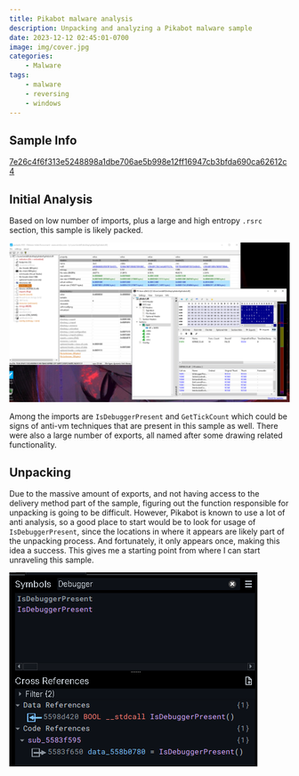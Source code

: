 ```yaml
---
title: Pikabot malware analysis
description: Unpacking and analyzing a Pikabot malware sample
date: 2023-12-12 02:45:01-0700
image: img/cover.jpg
categories:
    - Malware
tags:
    - malware
    - reversing
    - windows
---
```


## Sample Info

[7e26c4f6f313e5248898a1dbe706ae5b998e12ff16947cb3bfda690ca62612c4](https://bazaar.abuse.ch/sample/7e26c4f6f313e5248898a1dbe706ae5b998e12ff16947cb3bfda690ca62612c4/)

## Initial Analysis

Based on low number of imports, plus a large and high entropy `.rsrc` section, this sample is likely packed.

![ Signs of packing ](img/1.png)

Among the imports are `IsDebuggerPresent` and `GetTickCount` which could be signs of anti-vm techniques that are present in this sample as well.
There were also a large number of exports, all named after some drawing related functionality.

## Unpacking

Due to the massive amount of exports, and not having access to the delivery method part of the sample, figuring out the function responsible for unpacking is going to be difficult.
However, Pikabot is known to use a lot of anti analysis, so a good place to start would be to look for usage of `IsDebuggerPresent`, since the locations in where it appears are likely part of the unpacking process.
And fortunately, it only appears once, making this idea a success.
This gives me a starting point from where I can start unraveling this sample.

![ Turning the table on their anti-anlysis ](img/2.png)